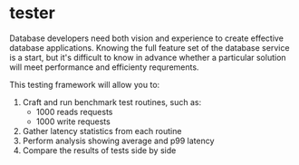 # tester

Database developers need both vision and experience to create effective database applications. Knowing the full feature set of the database service is a start, but it's difficult to know in advance whether a particular solution will meet performance and efficienty requrements. 


This testing framework will allow you to:
1. Craft and run benchmark test routines, such as:
   * 1000 reads requests
   * 1000 write requests 
2. Gather latency statistics from each routine  
3. Perform analysis showing average and p99 latency 
4. Compare the results of tests side by side 
